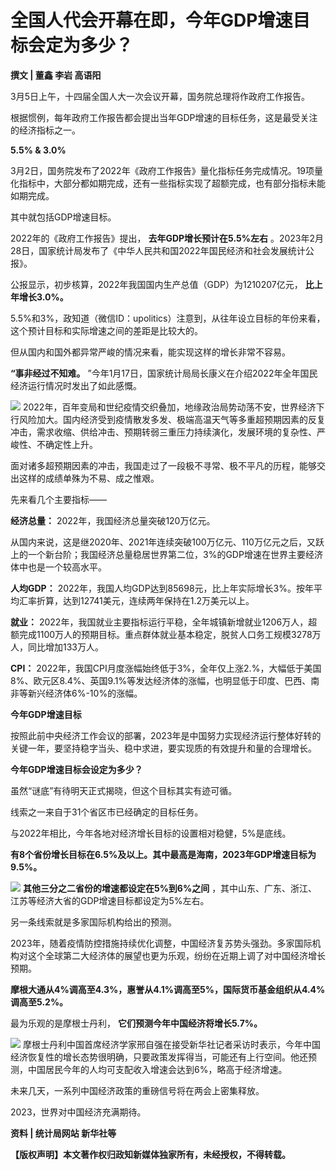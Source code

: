 # 全国人代会开幕在即，今年GDP增速目标会定为多少？

**撰文 | 董鑫 李岩 高语阳**

3月5日上午，十四届全国人大一次会议开幕，国务院总理将作政府工作报告。

根据惯例，每年政府工作报告都会提出当年GDP增速的目标任务，这是最受关注的经济指标之一。

**5.5% & 3.0%**

3月2日，国务院发布了2022年《政府工作报告》量化指标任务完成情况。19项量化指标中，大部分都如期完成，还有一些指标实现了超额完成，也有部分指标未能如期完成。

其中就包括GDP增速目标。

2022年的《政府工作报告》提出， **去年GDP增长预计在5.5%左右**
。2023年2月28日，国家统计局发布了《中华人民共和国2022年国民经济和社会发展统计公报》。

公报显示，初步核算，2022年我国国内生产总值（GDP）为1210207亿元， **比上年增长3.0%。**

5.5%和3%，政知道（微信ID：upolitics）注意到，从往年设立目标的年份来看，这个预计目标和实际增速之间的差距是比较大的。

但从国内和国外都异常严峻的情况来看，能实现这样的增长非常不容易。

**“事非经过不知难。** ”今年1月17日，国家统计局局长康义在介绍2022年全年国民经济运行情况时发出了如此感慨。

![](https://inews.gtimg.com/news_bt/OFLWB_JRgbsK2WsQIsDrhChRjj6Y9ojZdGebnQbdaPfIcAA/1000)
2022年，百年变局和世纪疫情交织叠加，地缘政治局势动荡不安，世界经济下行风险加大。国内经济受到疫情散发多发、极端高温天气等多重超预期因素的反复冲击，需求收缩、供给冲击、预期转弱三重压力持续演化，发展环境的复杂性、严峻性、不确定性上升。

面对诸多超预期因素的冲击，我国走过了一段极不寻常、极不平凡的历程，能够交出这样的成绩单殊为不易、成之惟艰。

先来看几个主要指标——

**经济总量：** 2022年，我国经济总量突破120万亿元。

从国内来说，这是继2020年、2021年连续突破100万亿元、110万亿元之后，又跃上的一个新台阶；我国经济总量稳居世界第二位，3%的GDP增速在世界主要经济体中也是一个较高水平。

**人均GDP：** 2022年，我国人均GDP达到85698元，比上年实际增长3%。按年平均汇率折算，达到12741美元，连续两年保持在1.2万美元以上。

**就业：**
2022年，我国就业主要指标运行平稳，全年城镇新增就业1206万人，超额完成1100万人的预期目标。重点群体就业基本稳定，脱贫人口务工规模3278万人，同比增加133万人。

**CPI：**
2022年，我国CPI月度涨幅始终低于3%，全年仅上涨2.%，大幅低于美国8%、欧元区8.4%、英国9.1%等发达经济体的涨幅，也明显低于印度、巴西、南非等新兴经济体6%-10%的涨幅。

**今年GDP增速目标**

按照此前中央经济工作会议的部署，2023年是中国努力实现经济运行整体好转的关键一年，要坚持稳字当头、稳中求进，要实现质的有效提升和量的合理增长。

**今年GDP增速目标会设定为多少？**

虽然“谜底”有待明天正式揭晓，但这个目标其实有迹可循。

线索之一来自于31个省区市已经确定的目标任务。

与2022年相比，今年各地对经济增长目标的设置相对稳健，5%是底线。

**有8个省份增长目标在6.5%及以上。其中最高是海南，2023年GDP增速目标为9.5%。**

![](https://inews.gtimg.com/news_bt/Onfjbncg6XNVFVgNEqrbc-Ngc4wcfcaQLV0eBCHC7JTbQAA/1000)
**其他三分之二省份的增速都设定在5%到6%之间** ，其中山东、广东、浙江、江苏等经济大省的GDP增速目标都设定为5%左右。

另一条线索就是多家国际机构给出的预测。

2023年，随着疫情防控措施持续优化调整，中国经济复苏势头强劲。多家国际机构对这个全球第二大经济体的展望也更为乐观，纷纷在近期上调了对中国经济增长预期。

**摩根大通从4%调高至4.3%，惠誉从4.1%调高至5%，国际货币基金组织从4.4%调高至5.2%。**

最为乐观的是摩根士丹利， **它们预测今年中国经济将增长5.7%。**

![](https://inews.gtimg.com/news_bt/OTwYCkceRFCcGOxT7HNyDpIqseHGNb-MuBybEYd7N60WIAA/1000)
摩根士丹利中国首席经济学家邢自强在接受新华社记者采访时表示，今年中国经济恢复性的增长态势很明确，只要政策发挥得当，可能还有上行空间。他还预测，中国居民今年的人均可支配收入增速会达到6%，略高于经济增速。

未来几天，一系列中国经济政策的重磅信号将在两会上密集释放。

2023，世界对中国经济充满期待。

**资料 | 统计局网站 新华社等**

**【版权声明】本文著作权归政知新媒体独家所有，未经授权，不得转载。**


